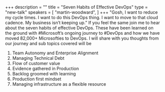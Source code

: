 +++
description = ""
title = "Seven Habits of Effective DevOps"
type = "new-talk"
speakers = [
        "martin-woodward",
]
+++
"Gosh, I want to reduce my cycle times. I want to do this DevOps thing. I want to move to that cloud cadence. My business isn’t keeping up.” If you feel the same join me to hear about the seven habits of effective DevOps. These have been learned on the ground with #Microsoft’s ongoing journey to #DevOps and how we have moved 82,000+ Microsofties to DevOps. I will share with you thoughts from our journey and sub topics covered will be

1. Team Autonomy and Enterprise Alignment
2. Managing Technical Debt
3. Flow of customer value
4. Evidence gathered in Production
5. Backlog groomed with learning
6. Production first mindset
7. Managing infrastructure as a flexible resource